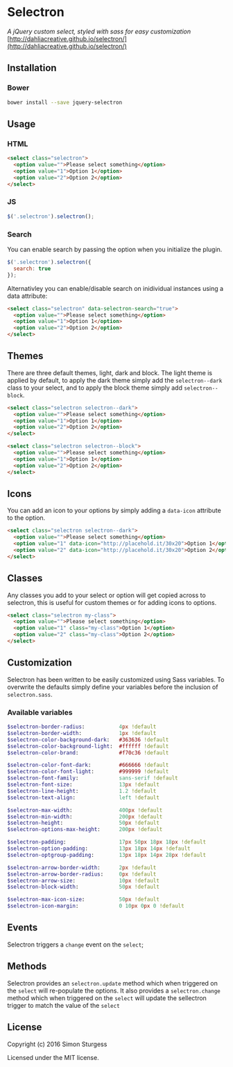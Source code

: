 # Selectron

_A jQuery custom select, styled with sass for easy customization_  
[http://dahliacreative.github.io/selectron/](http://dahliacreative.github.io/selectron/)


## Installation

### Bower

```sh
bower install --save jquery-selectron
```

## Usage

### HTML

```html
<select class="selectron">
  <option value="">Please select something</option>
  <option value="1">Option 1</option>
  <option value="2">Option 2</option>
</select>
```

### JS

```js
$('.selectron').selectron();
```

### Search

You can enable search by passing the option when you initialize the plugin.

```js
$('.selectron').selectron({
  search: true
});
```

Alternativley you can enable/disable search on inidividual instances using a data attribute:

```html
<select class="selectron" data-selectron-search="true">
  <option value="">Please select something</option>
  <option value="1">Option 1</option>
  <option value="2">Option 2</option>
</select>
```

## Themes

There are three default themes, light, dark and block. The light theme is applied by default, to apply the dark theme simply add the `selectron--dark` class to your select, and to apply the block theme simply add `selectron--block`.

```html
<select class="selectron selectron--dark">
  <option value="">Please select something</option>
  <option value="1">Option 1</option>
  <option value="2">Option 2</option>
</select>
```

```html
<select class="selectron selectron--block">
  <option value="">Please select something</option>
  <option value="1">Option 1</option>
  <option value="2">Option 2</option>
</select>
```

## Icons

You can add an icon to your options by simply adding a `data-icon` attribute to the option.

```html
<select class="selectron selectron--dark">
  <option value="">Please select something</option>
  <option value="1" data-icon="http://placehold.it/30x20">Option 1</option>
  <option value="2" data-icon="http://placehold.it/30x20">Option 2</option>
</select>
```

## Classes

Any classes you add to your select or option will get copied across to selectron, this is useful for custom themes or for adding icons to options.

```html
<select class="selectron my-class">
  <option value="">Please select something</option>
  <option value="1" class="my-class">Option 1</option>
  <option value="2" class="my-class">Option 2</option>
</select>
```

## Customization

Selectron has been written to be easily customized using Sass variables. To overwrite the defaults simply define your variables before the inclusion of `selectron.sass`.

### Available variables

```sass
$selectron-border-radius:           4px !default
$selectron-border-width:            1px !default
$selectron-color-background-dark:   #363636 !default
$selectron-color-background-light:  #ffffff !default
$selectron-color-brand:             #f70c36 !default

$selectron-color-font-dark:         #666666 !default
$selectron-color-font-light:        #999999 !default
$selectron-font-family:             sans-serif !default
$selectron-font-size:               13px !default
$selectron-line-height:             1.2 !default
$selectron-text-align:              left !default

$selectron-max-width:               400px !default
$selectron-min-width:               200px !default
$selectron-height:                  50px !default
$selectron-options-max-height:      200px !default

$selectron-padding:                 17px 50px 18px 18px !default
$selectron-option-padding:          13px 18px 14px !default
$selectron-optgroup-padding:        13px 18px 14px 28px !default

$selectron-arrow-border-width:      2px !default
$selectron-arrow-border-radius:     0px !default
$selectron-arrow-size:              10px !default
$selectron-block-width:             50px !default

$selectron-max-icon-size:           50px !default
$selectron-icon-margin:             0 10px 0px 0 !default
```

## Events

Selectron triggers a `change` event on the `select`;

## Methods

Selectron provides an `selectron.update` method which when triggered on the `select` will re-populate the options. It also provides a `selectron.change` method which when triggered on the `select` will update the sellectron trigger to match the value of the `select`

## License

Copyright (c) 2016 Simon Sturgess

Licensed under the MIT license.
